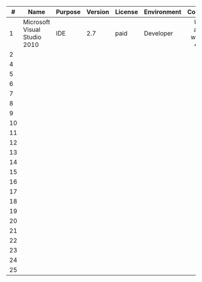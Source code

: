 | # | Name           | Purpose                                  | Version   |  License  | Environment | Comment       |
| - | ---------------|----------------------------------------- |---------- | --------- | ----------- |:-------------:|
| 1 | Microsoft Visual Studio 2010 | IDE                        | 2.7       | paid      | Developer   | Used along with QT 4.8.3|
| 2 |  |   |   |   |  |  |
| 4 |  |   |   |   |  |  |
| 5 |  |   |   |   |  |  |
| 6 |  |   |   |   |  |  |
| 7 |  |   |   |   |  |  |
| 8 |  |   |   |   |  |  |
| 9 |  |   |   |   |  |  |
|10 |  |   |   |   |  |  |
|11 |  |   |   |   |  |  |
|12 |  |   |   |   |  |  |
|13 |  |   |   |   |  |  |
|14 |  |   |   |   |  |  |
|15 |  |   |   |   |  |  |
|16 |  |   |   |   |  |  |
|17 |  |   |   |   |  |  |
|18 |  |   |   |   |  |  |
|19 |  |   |   |   |  |  |
|20 |  |   |   |   |  |  |
|21 |  |   |   |   |  |  |
|22 |  |   |   |   |  |  |
|23 |  |   |   |   |  |  |
|24 |  |   |   |   |  |  |
|25 |  |   |   |   |  |  |